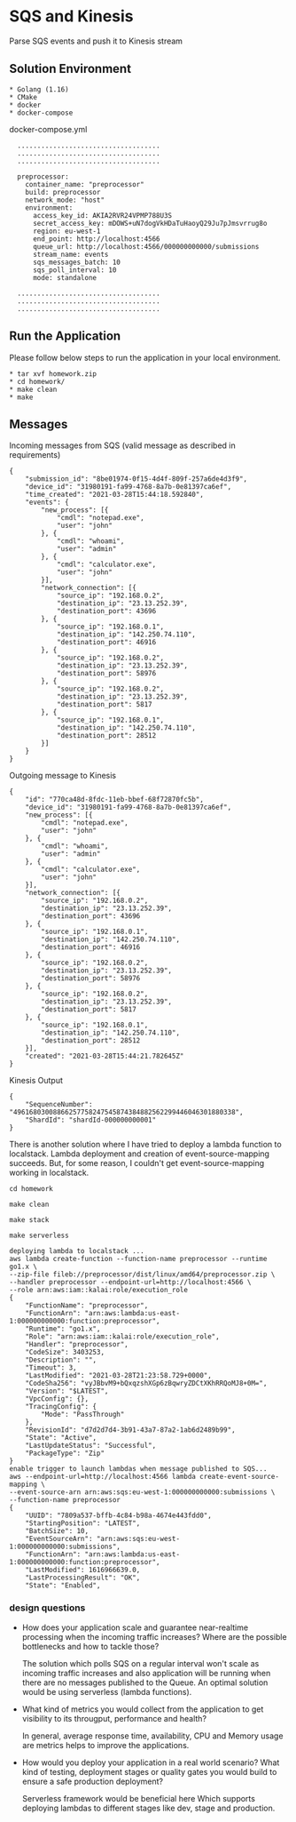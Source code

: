 # SQS and Kinesis

 Parse SQS events and push it to Kinesis stream
## Solution Environment
```
* Golang (1.16)
* CMake
* docker
* docker-compose
```

docker-compose.yml
```
  ....................................
  ....................................
  ....................................
  
  preprocessor:
    container_name: "preprocessor"
    build: preprocessor
    network_mode: "host"
    environment:
      access_key_id: AKIA2RVR24VPMP788U3S
      secret_access_key: mDOWS+uN7dogVkHDaTuHaoyQ29Ju7pJmsvrrug8o
      region: eu-west-1
      end_point: http://localhost:4566
      queue_url: http://localhost:4566/000000000000/submissions
      stream_name: events
      sqs_messages_batch: 10
      sqs_poll_interval: 10
      mode: standalone

  ....................................
  ....................................
  ....................................
```
## Run the Application

Please follow below steps to run the application in your local environment.
```
* tar xvf homework.zip
* cd homework/
* make clean
* make
```

## Messages

Incoming messages from SQS (valid message as described in requirements)

```
{
    "submission_id": "8be01974-0f15-4d4f-809f-257a6de4d3f9",
    "device_id": "31980191-fa99-4768-8a7b-0e81397ca6ef",
    "time_created": "2021-03-28T15:44:18.592840",
    "events": {
        "new_process": [{
            "cmdl": "notepad.exe",
            "user": "john"
        }, {
            "cmdl": "whoami",
            "user": "admin"
        }, {
            "cmdl": "calculator.exe",
            "user": "john"
        }],
        "network_connection": [{
            "source_ip": "192.168.0.2",
            "destination_ip": "23.13.252.39",
            "destination_port": 43696
        }, {
            "source_ip": "192.168.0.1",
            "destination_ip": "142.250.74.110",
            "destination_port": 46916
        }, {
            "source_ip": "192.168.0.2",
            "destination_ip": "23.13.252.39",
            "destination_port": 58976
        }, {
            "source_ip": "192.168.0.2",
            "destination_ip": "23.13.252.39",
            "destination_port": 5817
        }, {
            "source_ip": "192.168.0.1",
            "destination_ip": "142.250.74.110",
            "destination_port": 28512
        }]
    }
}
```

Outgoing message to Kinesis

```
{
    "id": "770ca48d-8fdc-11eb-bbef-68f72870fc5b",
    "device_id": "31980191-fa99-4768-8a7b-0e81397ca6ef",
    "new_process": [{
        "cmdl": "notepad.exe",
        "user": "john"
    }, {
        "cmdl": "whoami",
        "user": "admin"
    }, {
        "cmdl": "calculator.exe",
        "user": "john"
    }],
    "network_connection": [{
        "source_ip": "192.168.0.2",
        "destination_ip": "23.13.252.39",
        "destination_port": 43696
    }, {
        "source_ip": "192.168.0.1",
        "destination_ip": "142.250.74.110",
        "destination_port": 46916
    }, {
        "source_ip": "192.168.0.2",
        "destination_ip": "23.13.252.39",
        "destination_port": 58976
    }, {
        "source_ip": "192.168.0.2",
        "destination_ip": "23.13.252.39",
        "destination_port": 5817
    }, {
        "source_ip": "192.168.0.1",
        "destination_ip": "142.250.74.110",
        "destination_port": 28512
    }],
    "created": "2021-03-28T15:44:21.782645Z"
}
```

Kinesis Output

```
{
    "SequenceNumber": "49616803008866257758247545874384882562299446046301880338",
    "ShardId": "shardId-000000000001"
}
```

There is another solution where I have tried to deploy a lambda function to localstack.
Lambda deployment and creation of event-source-mapping succeeds. But,
for some reason, I couldn't get event-source-mapping working in localstack.
```
cd homework

make clean

make stack

make serverless
```

```
deploying lambda to localstack ...
aws lambda create-function --function-name preprocessor --runtime go1.x \
--zip-file fileb://preprocessor/dist/linux/amd64/preprocessor.zip \
--handler preprocessor --endpoint-url=http://localhost:4566 \
--role arn:aws:iam::kalai:role/execution_role
{
    "FunctionName": "preprocessor",
    "FunctionArn": "arn:aws:lambda:us-east-1:000000000000:function:preprocessor",
    "Runtime": "go1.x",
    "Role": "arn:aws:iam::kalai:role/execution_role",
    "Handler": "preprocessor",
    "CodeSize": 3403253,
    "Description": "",
    "Timeout": 3,
    "LastModified": "2021-03-28T21:23:58.729+0000",
    "CodeSha256": "vyJBbvM9+bQxqzshXGp6zBqwryZDCtXKhRRQoMJ8+0M=",
    "Version": "$LATEST",
    "VpcConfig": {},
    "TracingConfig": {
        "Mode": "PassThrough"
    },
    "RevisionId": "d7d2d7d4-3b91-43a7-87a2-1ab6d2489b99",
    "State": "Active",
    "LastUpdateStatus": "Successful",
    "PackageType": "Zip"
}
enable trigger to launch lambdas when message published to SQS...
aws --endpoint-url=http://localhost:4566 lambda create-event-source-mapping \
--event-source-arn arn:aws:sqs:eu-west-1:000000000000:submissions \
--function-name preprocessor
{
    "UUID": "7809a537-bffb-4c84-b98a-4674e443fdd0",
    "StartingPosition": "LATEST",
    "BatchSize": 10,
    "EventSourceArn": "arn:aws:sqs:eu-west-1:000000000000:submissions",
    "FunctionArn": "arn:aws:lambda:us-east-1:000000000000:function:preprocessor",
    "LastModified": 1616966639.0,
    "LastProcessingResult": "OK",
    "State": "Enabled",
```

### design questions

* How does your application scale and guarantee near-realtime processing when the incoming traffic increases? Where are the possible bottlenecks and how to tackle those?

  The solution which polls SQS on a regular interval won't scale as incoming traffic increases and also application will be running
  when there are no messages published to the Queue.  An optimal solution would be using serverless (lambda functions).

* What kind of metrics you would collect from the application to get visibility to its througput, performance and health?

  In general, average response time, availability, CPU and Memory usage are metrics helps to improve the applications.

* How would you deploy your application in a real world scenario? What kind of testing, deployment stages or quality gates you would build to ensure a safe production deployment?

  Serverless framework would be beneficial here Which supports deploying lambdas to different stages like dev, stage and production.
